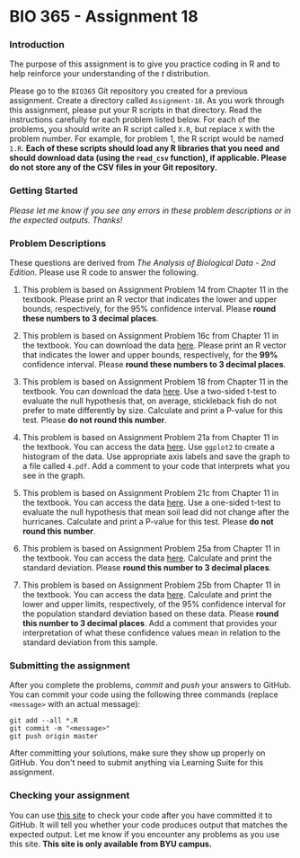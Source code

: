 # BIO 365 - Assignment 18

### Introduction

The purpose of this assignment is to give you practice coding in R and to help reinforce your understanding of the *t* distribution.

Please go to the `BIO365` Git repository you created for a previous assignment. Create a directory called `Assignment-18`. As you work through this assignment, please put your R scripts in that directory. Read the instructions carefully for each problem listed below. For each of the problems, you should write an R script called `X.R`, but replace `X` with the problem number. For example, for problem 1, the R script would be named `1.R`. **Each of these scripts should load any R libraries that you need and should download data (using the `read_csv` function), if applicable. Please do not store any of the CSV files in your Git repository.**

### Getting Started

*Please let me know if you see any errors in these problem descriptions or in the expected outputs. Thanks!*

### Problem Descriptions

These questions are derived from *The Analysis of Biological Data - 2nd Edition*. Please use R code to answer the following.

1. This problem is based on Assignment Problem 14 from Chapter 11 in the textbook. Please print an R vector that indicates the lower and upper bounds, respectively, for the 95% confidence interval. Please **round these numbers to 3 decimal places**.

2. This problem is based on Assignment Problem 16c from Chapter 11 in the textbook. You can download the data [here](http://whitlockschluter.zoology.ubc.ca/wp-content/data/chapter11/chap11q16DolphinsClockwise.csv). Please print an R vector that indicates the lower and upper bounds, respectively, for the **99%** confidence interval. Please **round these numbers to 3 decimal places**.

3. This problem is based on Assignment Problem 18 from Chapter 11 in the textbook. You can download the data [here](http://whitlockschluter.zoology.ubc.ca/wp-content/data/chapter11/chap11q18SticklebackPreference.csv). Use a two-sided t-test to evaluate the null hypothesis that, on average, stickleback fish do not prefer to mate differently by size. Calculate and print a P-value for this test. Please **do not round this number**.

4. This problem is based on Assignment Problem 21a from Chapter 11 in the textbook. You can access the data [here](http://whitlockschluter.zoology.ubc.ca/wp-content/data/chapter11/chap11q21SoilLeadAndHurricanes.csv). Use `ggplot2` to create a histogram of the data. Use appropriate axis labels and save the graph to a file called `4.pdf`. Add a comment to your code that interprets what you see in the graph.

5. This problem is based on Assignment Problem 21c from Chapter 11 in the textbook. You can access the data [here](http://whitlockschluter.zoology.ubc.ca/wp-content/data/chapter11/chap11q21SoilLeadAndHurricanes.csv). Use a one-sided t-test to evaluate the null hypothesis that mean soil lead did not change after the hurricanes. Calculate and print a P-value for this test. Please **do not round this number**.

6. This problem is based on Assignment Problem 25a from Chapter 11 in the textbook. You can access the data [here](http://whitlockschluter.zoology.ubc.ca/wp-content/data/chapter11/chap11q25SlothEars.csv). Calculate and print the standard deviation. Please **round this number to 3 decimal places**.

7. This problem is based on Assignment Problem 25b from Chapter 11 in the textbook. You can access the data [here](http://whitlockschluter.zoology.ubc.ca/wp-content/data/chapter11/chap11q25SlothEars.csv). Calculate and print the lower and upper limits, respectively, of the 95% confidence interval for the population standard deviation based on these data. Please **round this number to 3 decimal places**. Add a comment that provides your interpretation of what these confidence values mean in relation to the standard deviation from this sample.

### Submitting the assignment

After you complete the problems, *commit* and *push* your answers to GitHub. You can commit your code using the following three commands (replace `<message>` with an actual message):

```
git add --all *.R
git commit -m "<message>"
git push origin master
```

After committing your solutions, make sure they show up properly on GitHub. You don't need to submit anything via Learning Suite for this assignment.

### Checking your assignment

You can use [this site](http://bonsai.byu.edu:9000) to check your code after you have committed it to GitHub. It will tell you whether your code produces output that matches the expected output. Let me know if you encounter any problems as you use this site. **This site is only available from BYU campus.**
